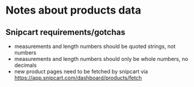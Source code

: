 # Notes about products data

## Snipcart requirements/gotchas

* measurements and length numbers should be quoted strings, not numbers
* measurements and length numbers should only be whole numbers, no decimals
* new product pages need to be fetched by snipcart via https://app.snipcart.com/dashboard/products/fetch

